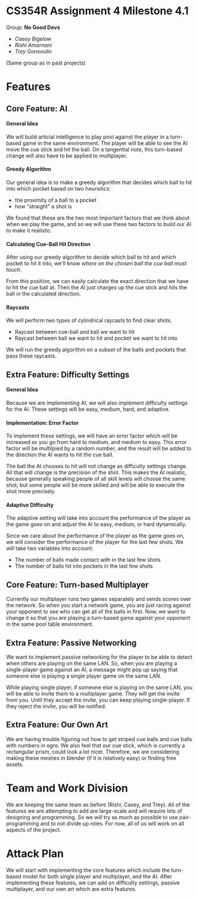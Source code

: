 # CS354R Assignment 4 Milestone 4.1
Group: **No Good Devs**

- *Casey Bigelow*
- *Rishi Amarnani*
- *Trey Gonsoulin*

(Same group as in past projects)

# Features

## Core Feature: AI

#### General Idea
We will build articial intelligence to play pool against the player in a turn-based game
in the same environment. The player will be able to see the AI move the cue stick and hit
the ball. On a tangential note, this turn-based change will also have to be applied to 
multiplayer.

#### Greedy Algorithm

Our general idea is to make a greedy algorithm that decides
which ball to hit into which pocket based on two heuristics:
- the proximity of a ball to a pocket
- how "straight" a shot is

We found that these are the two most important factors that we think about when we
play the game, and so we will use these two factors to build our AI to make it realistic.

#### Calculating Cue-Ball Hit Direction
After using our greedy algorithm to decide which ball to hit and which pocket to hit it
into, we'll know *where on the chosen ball the cue ball must touch*. 

From this position, we can easily calculate the exact direction that we have to hit
the cue ball at. Then the AI just charges up the cue stick and hits the ball in the
calculated direction.

#### Raycasts
We will perform two types of cylindrical raycasts to find clear shots.
- Raycast between cue-ball and ball we want to hit
- Raycast between ball we want to hit and pocket we want to hit into

We will run the greedy algorithm on a subset of the balls and pockets
that pass these raycasts.

## Extra Feature: Difficulty Settings

#### General Idea
Because we are implementing AI, we will also implement difficulty settings for the AI.
These settings will be easy, medium, hard, and adaptive. 

#### Implementation: Error Factor
To implement these settings, we will have an error factor which will be increased as you
go from hard to medium, and medium to easy. This error factor will be multilpied by a 
random number, and the result will be added to the direction the AI wants to hit the 
cue ball.

The ball the AI chooses to hit will not change as difficulty settings change.
All that will change is the precision of the shot. This makes the AI realistic, 
because generally speaking people of all skill levels will choose the same shot, 
but some people will be more skilled and will be able to execute the shot more precisely. 

#### Adaptive Difficulty
The adaptive setting will take into account the performance of the player as the game goes
on and adjust the AI to easy, medium, or hard dynamically.

Since we care about the performance of the player as the game goes on, we will consider the
performance of the player for the last few shots. We will take two variables into account:
- The number of balls made contact with in the last few shots
- The number of balls hit into pockets in the last few shots

## Core Feature: Turn-based Multiplayer
Currently our multiplayer runs two games separately and sends scores over the network. So
when you start a network game, you are just racing against your opponent to see who can
get all of the balls in first. Now, we want to change it so that you are playing a turn-based
game against your opponent in the same pool table environment.

## Extra Feature: Passive Networking
We want to implement passive networking for the player to be able to detect when others are playing
on the same LAN. So, when you are playing a single-player game against an AI, a message might pop up
saying that someone else is playing a single player game on the same LAN. 

While playing single player, if someone else is playing on the same LAN, you will be able to invite them
to a multiplayer game. They will get the invite from you. Until they accept the invite, you can keep
playing single-player. If they reject the invite, you will be notified.

## Extra Feature: Our Own Art
We are having trouble figuring out how to get striped cue balls and cue balls with numbers in ogre.
We also feel that our cue stick, which is currently a rectangular prism, could look a lot nicer.
Therefore, we are considering making these meshes in blender (if it is relatively easy) or finding
free assets.

# Team and Work Division
We are keeping the same team as before (Rishi, Casey, and Trey). All of the features we are attempting to
add are large-scale and will require lots of designing and programming. So we will try as much as possible
to use pair-programming and to not divide up roles. For now, all of us will work on all aspects of the project.

# Attack Plan
We will start with implementing the core features which include the turn-based model for both single player and multiplayer, and
the AI. After implementing these features, we can add on difficulty settings, passive multiplayer, and our own art which are extra features.
